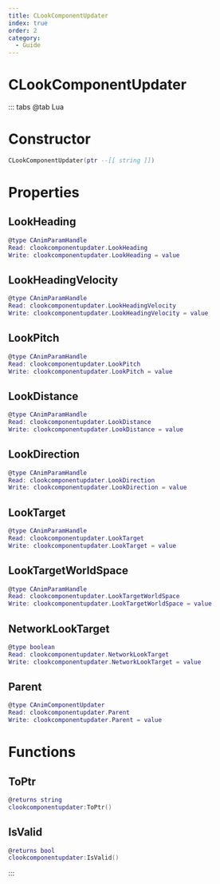 ```yaml
---
title: CLookComponentUpdater
index: true
order: 2
category:
  - Guide
---
```


# CLookComponentUpdater

::: tabs
@tab Lua
# Constructor
```lua
CLookComponentUpdater(ptr --[[ string ]])
```
# Properties
## LookHeading 
```lua
@type CAnimParamHandle
Read: clookcomponentupdater.LookHeading
Write: clookcomponentupdater.LookHeading = value
```
## LookHeadingVelocity 
```lua
@type CAnimParamHandle
Read: clookcomponentupdater.LookHeadingVelocity
Write: clookcomponentupdater.LookHeadingVelocity = value
```
## LookPitch 
```lua
@type CAnimParamHandle
Read: clookcomponentupdater.LookPitch
Write: clookcomponentupdater.LookPitch = value
```
## LookDistance 
```lua
@type CAnimParamHandle
Read: clookcomponentupdater.LookDistance
Write: clookcomponentupdater.LookDistance = value
```
## LookDirection 
```lua
@type CAnimParamHandle
Read: clookcomponentupdater.LookDirection
Write: clookcomponentupdater.LookDirection = value
```
## LookTarget 
```lua
@type CAnimParamHandle
Read: clookcomponentupdater.LookTarget
Write: clookcomponentupdater.LookTarget = value
```
## LookTargetWorldSpace 
```lua
@type CAnimParamHandle
Read: clookcomponentupdater.LookTargetWorldSpace
Write: clookcomponentupdater.LookTargetWorldSpace = value
```
## NetworkLookTarget 
```lua
@type boolean
Read: clookcomponentupdater.NetworkLookTarget
Write: clookcomponentupdater.NetworkLookTarget = value
```
## Parent 
```lua
@type CAnimComponentUpdater
Read: clookcomponentupdater.Parent
Write: clookcomponentupdater.Parent = value
```
# Functions
## ToPtr
```lua
@returns string
clookcomponentupdater:ToPtr()
```
## IsValid
```lua
@returns bool
clookcomponentupdater:IsValid()
```

:::